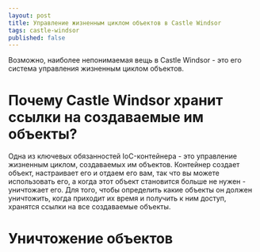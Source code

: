 ```yaml
---
layout: post
title: Управление жизненным циклом объектов в Castle Windsor
tags: castle-windsor
published: false
---
```


Возможно, наиболее непонимаемая вещь в Castle Windsor - это его система управления жизненным циклом объектов.

# Почему Castle Windsor хранит ссылки на создаваемые им объекты?

Одна из ключевых обязанностей IoC-контейнера - это управление жизненным циклом, создаваемых им объектов. Контейнер создает объект, 
настраивает его и отдаем его вам, так что вы можете использовать его, а когда этот объект становится больше не нужен - уничтожает его.
Для того, чтобы определить какие объекты он должен уничтожить, когда приходит их время и получить к ним доступ, 
хранятся ссылки на все создаваемые объекты.

# Уничтожение объектов

